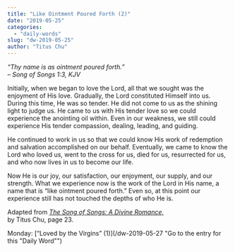 ```yaml
---
title: "Like Ointment Poured Forth (2)"
date: "2019-05-25"
categories: 
  - "daily-words"
slug: "dw-2019-05-25"
author: "Titus Chu"
---
```


_“Thy name is as ointment poured forth.”_  
_– Song of Songs 1:3, KJV_

Initially, when we began to love the Lord, all that we sought was the enjoyment of His love. Gradually, the Lord constituted Himself into us. During this time, He was so tender. He did not come to us as the shining light to judge us. He came to us with His tender love so we could experience the anointing oil within. Even in our weakness, we still could experience His tender compassion, dealing, leading, and guiding.

He continued to work in us so that we could know His work of redemption and salvation accomplished on our behalf. Eventually, we came to know the Lord who loved us, went to the cross for us, died for us, resurrected for us, and who now lives in us to become our life.

Now He is our joy, our satisfaction, our enjoyment, our supply, and our strength. What we experience now is the work of the Lord in His name, a name that is “like ointment poured forth.” Even so, at this point our experience still has not touched the depths of who He is.

Adapted from _[The Song of Songs: A Divine Romance,](/song-of-songs-dr/)_  
by Titus Chu, page 23.

Monday: [“Loved by the Virgins” (1)](/dw-2019-05-27 "Go to the entry for this "Daily Word"")
